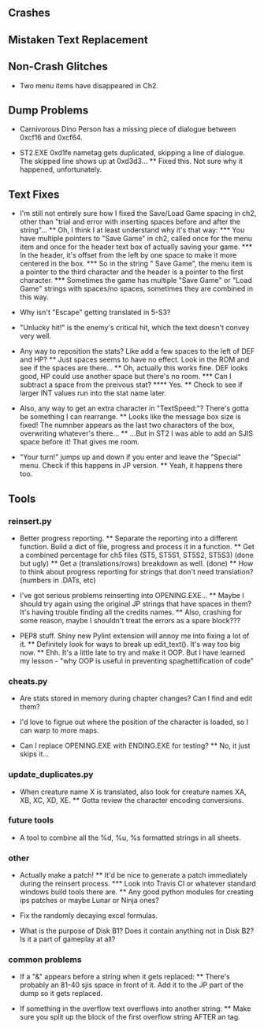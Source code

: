 ## Crashes

## Mistaken Text Replacement

## Non-Crash Glitches
* Two menu items have disappeared in Ch2.

## Dump Problems
* Carnivorous Dino Person has a missing piece of dialogue between 0xcf16 and 0xcf64.

* ST2.EXE 0xd1fe nametag gets duplicated, skipping a line of dialogue. The skipped line shows up at 0xd3d3...
** Fixed this. Not sure why it happened, unfortunately.

## Text Fixes
* I'm still not entirely sure how I fixed the Save/Load Game spacing in ch2, other than "trial and error with inserting spaces before and after the string"...
** Oh, I think I at least understand why it's that way:
*** You have multiple pointers to "Save Game" in ch2, called once for the menu item and once for the header text box of actually saving your game.
*** In the header, it's offset from the left by one space to make it more centered in the box.
*** So in the string "  Save Game", the menu item is a pointer to the third character and the header is a pointer to the first character.
*** Sometimes the game has multiple "Save Game" or "Load Game" strings with spaces/no spaces, sometimes they are combined in this way.

* Why isn't "Escape" getting translated in 5-S3?

* "Unlucky hit!" is the enemy's critical hit, which the text doesn't convey very well.

* Any way to reposition the stats? Like add a few spaces to the left of DEF and HP?
** Just spaces seems to have no effect. Look in the ROM and see if the spaces are there...
** Oh, actually this works fine. DEF looks good, HP could use another space but there's no room.
*** Can I subtract a space from the preivous stat?
**** Yes.
** Check to see if larger INT values run into the stat name later.

* Also, any way to get an extra character in "TextSpeed:"? There's gotta be something I can rearrange.
** Looks like the message box size is fixed! The numnber appears as the last two characters of the box, overwriting whatever's there...
** ...But in ST2 I was able to add an SJIS space before it! That gives me room.

* "Your turn!" jumps up and down if you enter and leave the "Special" menu. Check if this happens in JP version.
** Yeah, it happens there too.

## Tools

### reinsert.py
* Better progress reporting.
** Separate the reporting into a different function. Build a dict of file, progress and process it in a function.
** Get a combined percentage for ch5 files (ST5, ST5S1, ST5S2, ST5S3) (done but ugly)
** Get a (translations/rows) breakdown as well. (done)
** How to think about progress reporting for strings that don't need translation? (numbers in .DATs, etc)

* I've got serious problems reinserting into OPENING.EXE...
** Maybe I should try again using the original JP strings that have spaces in them? It's having trouble finding all the credits names.
** Also, crashing for some reason, maybe I shouldn't treat the errors as a spare block???

* PEP8 stuff. Shiny new Pylint extension will annoy me into fixing a lot of it.
** Definitely look for ways to break up edit_text(). It's way too big now.
** Ehh. It's a little late to try and make it OOP. But I have learned my lesson - "why OOP is useful in preventing spaghettification of code"

### cheats.py
* Are stats stored in memory during chapter changes? Can I find and edit them?

* I'd love to figrue out where the position of the character is loaded, so I can warp to more maps.

* Can I replace OPENING.EXE with ENDING.EXE for testing?
** No, it just skips it...

### update_duplicates.py
* When creature name X is translated, also look for creature names XA, XB, XC, XD, XE.
** Gotta review the character encoding conversions.

### future tools
* A tool to combine all the %d, %u, %s formatted strings in all sheets.

### other
* Actually make a patch!
** It'd be nice to generate a patch immediately during the reinsert process.
*** Look into Travis CI or whatever standard windows build tools there are.
** Any good python modules for creating ips patches or maybe Lunar or Ninja ones?

* Fix the randomly decaying excel formulas.
* What is the purpose of Disk B1? Does it contain anything not in Disk B2? Is it a part of gameplay at all?

### common problems
* If a "&" appears before a string when it gets replaced:
** There's probably an 81-40 sjis space in front of it. Add it to the JP part of the dump so it gets replaced.

* If something in the overflow text overflows into another string:
** Make sure you split up the block of the first overflow string AFTER an <END> tag.